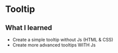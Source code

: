 # Tooltip

## What I learned

- Create a simple tooltip without Js (HTML & CSS)
- Create more advanced tooltips WITH Js